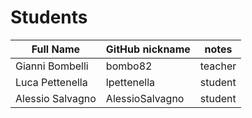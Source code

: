 # Students

| Full Name | GitHub nickname | notes |
| --------- | --------------- | ----- |
| Gianni Bombelli | bombo82 |  teacher |
| Luca Pettenella | lpettenella | student |
| Alessio Salvagno |AlessioSalvagno|student|
